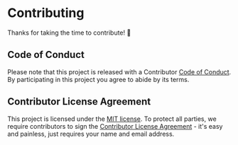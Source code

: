 Contributing
============

Thanks for taking the time to contribute! :tada:


Code of Conduct
---------------

Please note that this project is released with a Contributor [Code of
Conduct][]. By participating in this project you agree to
abide by its terms.

Contributor License Agreement
-----------------------------

This project is licensed under the [MIT license][License]. To protect all
parties, we require contributors to sign the [Contributor License
Agreement][CLA] - it's easy and painless, just requires your name and email
address.

[Code of Conduct]: CODE_OF_CONDUCT.md
[CLA]: https://www.clahub.com/agreements/timecounts/mehserve
[License]: LICENSE.md
